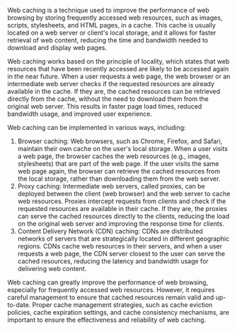 Web caching is a technique used to improve the performance of web browsing by storing frequently accessed web resources, such as images, scripts, stylesheets, and HTML pages, in a cache. This cache is usually located on a web server or client's local storage, and it allows for faster retrieval of web content, reducing the time and bandwidth needed to download and display web pages.

Web caching works based on the principle of locality, which states that web resources that have been recently accessed are likely to be accessed again in the near future. When a user requests a web page, the web browser or an intermediate web server checks if the requested resources are already available in the cache. If they are, the cached resources can be retrieved directly from the cache, without the need to download them from the original web server. This results in faster page load times, reduced bandwidth usage, and improved user experience.

Web caching can be implemented in various ways, including:

1.  Browser caching: Web browsers, such as Chrome, Firefox, and Safari, maintain their own cache on the user's local storage. When a user visits a web page, the browser caches the web resources (e.g., images, stylesheets) that are part of the web page. If the user visits the same web page again, the browser can retrieve the cached resources from the local storage, rather than downloading them from the web server.
2.  Proxy caching: Intermediate web servers, called proxies, can be deployed between the client (web browser) and the web server to cache web resources. Proxies intercept requests from clients and check if the requested resources are available in their cache. If they are, the proxies can serve the cached resources directly to the clients, reducing the load on the original web server and improving the response time for clients.
3.  Content Delivery Network (CDN) caching: CDNs are distributed networks of servers that are strategically located in different geographic regions. CDNs cache web resources in their servers, and when a user requests a web page, the CDN server closest to the user can serve the cached resources, reducing the latency and bandwidth usage for delivering web content.

Web caching can greatly improve the performance of web browsing, especially for frequently accessed web resources. However, it requires careful management to ensure that cached resources remain valid and up-to-date. Proper cache management strategies, such as cache eviction policies, cache expiration settings, and cache consistency mechanisms, are important to ensure the effectiveness and reliability of web caching.